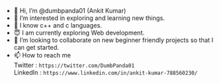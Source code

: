 - 👋 Hi, I’m @dumbpanda01 (Ankit Kumar)
- 👀 I’m interested in exploring and learning new things.
- 🌱 I know c++ and c languages.
- 😇 I am currently exploring Web development.
- 💞️ I’m looking to collaborate on new beginner friendly projects so that I can get started.
- 📫 How to reach me
<br/>Twitter : ```https://twitter.com/DumbPanda01```
<br/>LinkedIn : ```https://www.linkedin.com/in/ankit-kumar-788560230/```

